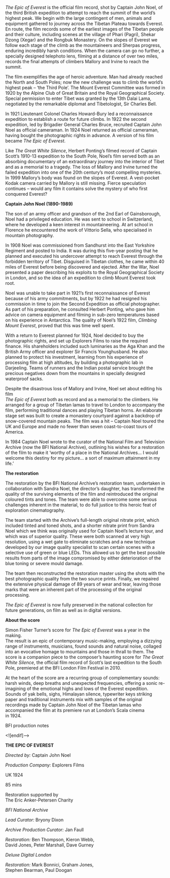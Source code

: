 

_The Epic of Everest_ is the official film record, shot by Captain John Noel, of the third British expedition to attempt to reach the summit of the world’s highest peak. We begin with the large contingent of men, animals and equipment gathered to journey across the Tibetan Plateau towards Everest. En route, the film records some of the earliest images of the Tibetan people and their culture, including scenes at the village of Phari (Pagri), Shekar Dzong (Xegar) and the Rongbuk Monastery. On the slopes of Everest we follow each stage of the climb as the mountaineers and Sherpas progress, enduring incredibly harsh conditions. When the camera can go no further, a specially designed telephoto lens, filming at a distance of over two miles, records the final attempts of climbers Mallory and Irvine to reach the summit.

The film exemplifies the age of heroic adventure. Man had already reached the North and South Poles; now the new challenge was to climb the world’s highest peak – ‘the Third Pole’. The Mount Everest Committee was formed in 1920 by the Alpine Club of Great Britain and the Royal Geographical Society. Special permission to enter Tibet was granted by the 13th Dalai Lama, negotiated by the remarkable diplomat and Tibetologist, Sir Charles Bell.

In 1921 Lieutenant Colonel Charles Howard-Bury led a reconnaissance expedition to establish a route for future climbs. In 1922 the second expedition, led by Brigadier General Charles Bruce, recruited Captain John Noel as official cameraman. In 1924 Noel returned as official cameraman, having bought the photographic rights in advance. A version of his film became _The Epic of Everest_.

Like _The Great White Silence_, Herbert Ponting’s filmed record of Captain Scott’s 1910-13 expedition to the South Pole, Noel’s film served both as an absorbing documentary of an extraordinary journey into the interior of Tibet and as a memorial to a tragedy. The loss of Mallory and Irvine turned the failed expedition into one of the 20th century’s most compelling mysteries. In 1999 Mallory’s body was found on the slopes of Everest. A vest-pocket Kodak camera carried by Mallory is still missing. Fierce speculation continues – would any film it contains solve the mystery of who first conquered Everest?

**Captain John Noel (1890-1989)**

The son of an army officer and grandson of the 2nd Earl of Gainsborough, Noel had a privileged education. He was sent to school in Switzerland, where he developed a keen interest in mountaineering. At art school in Florence he encountered the work of Vittorio Sella, who specialised in mountain photography.

In 1908 Noel was commissioned from Sandhurst into the East Yorkshire Regiment and posted to India. It was during this five-year posting that he planned and executed his undercover attempt to reach Everest through the forbidden territory of Tibet. Disguised in Tibetan clothes, he came within 40 miles of Everest before being discovered and ejected. After the War, Noel presented a paper describing his exploits to the Royal Geographical Society in London, and so the idea of an expedition to climb Mount Everest took root.

Noel was unable to take part in 1921’s first reconnaissance of Everest because of his army commitments, but by 1922 he had resigned his commission in time to join the Second Expedition as official photographer. As part of his preparation, he consulted Herbert Ponting, who gave him advice on camera equipment and filming in sub-zero temperatures based on his experience in Antarctica. The quality of Noel’s 1922 film, _Climbing Mount Everest_, proved that this was time well spent.

With a return to Everest planned for 1924, Noel decided to buy the photographic rights, and set up Explorers Films to raise the required finance. His shareholders included such luminaries as the Aga Khan and the British Army officer and explorer Sir Francis Younghusband. He also planned to protect his investment, learning from his experience of processing film at high altitudes, by building a photographic lab in Darjeeling. Teams of runners and the Indian postal service brought the precious negatives down from the mountains in specially designed waterproof sacks.

Despite the disastrous loss of Mallory and Irvine, Noel set about editing his film  
_The Epic of Everest_ both as record and as a memorial to the climbers. He arranged for a group of Tibetan lamas to travel to London to accompany the film, performing traditional dances and playing Tibetan horns. An elaborate stage set was built to create a monastery courtyard against a backdrop of snow-covered mountain peaks. The film was a hit – Captain Noel toured the UK and Europe and made no fewer than seven coast-to-coast tours of America.

In 1984 Captain Noel wrote to the curator of the National Film and Television Archive (now the BFI National Archive), outlining his wishes for a restoration of the film to make it ‘worthy of a place in the National Archives... I would welcome this destiny for my picture... a sort of maximum attainment in my life.’

**The restoration**

The restoration by the BFI National Archive’s restoration team, undertaken in collaboration with Sandra Noel, the director’s daughter, has transformed the quality of the surviving elements of the film and reintroduced the original coloured tints and tones. The team were able to overcome some serious challenges inherent in the material, to do full justice to this heroic feat of exploration cinematography.

The team started with the Archive’s full-length original nitrate print, which included tinted and toned shots, and a shorter nitrate print from Sandra Noel which we think was originally used for Captain Noel’s lecture tour, and which was of superior quality. These were both scanned at very high resolution, using a wet gate to eliminate scratches and a new technique developed by our image quality specialist to scan certain scenes with a selective use of green or blue LEDs. This allowed us to get the best possible results from parts of the image compromised by either deterioration of the blue toning or severe mould damage.

The team then reconstructed the restoration master using the shots with the best photographic quality from the two source prints. Finally, we repaired the extensive physical damage of 89 years of wear and tear, leaving those marks that were an inherent part of the processing of the original processing.

_The Epic of Everest_ is now fully preserved in the national collection for future generations, on film as well as in digital versions.

**About the score**

Simon Fisher Turner’s score for _The Epic of Everest_ was a year in the making.  
The result is an epic of contemporary music-making, employing a dizzying range of instruments, musicians, found sounds and natural noise, collaged into an evocative homage to mountains and those in thrall to them. The score is a companion piece to the composer’s haunting score for _The Great White Silence_, the official film record of Scott’s last expedition to the South Pole, premiered at the BFI London Film Festival in 2010.

At the heart of the score are a recurring group of complementary sounds: harsh winds, deep breaths and unexpected frequencies, offering a sonic re-imagining of the emotional highs and lows of the Everest expedition. Sounds of yak bells, sighs, Himalayan silence, typewriter keys striking paper and traditional instruments mix with samples of the original recordings made by Captain John Noel of the Tibetan lamas who accompanied the film at its premiere run at London’s Scala cinema  
in 1924.

BFI production notes

<![endif]-->

**THE EPIC OF EVEREST**

_Directed by:_ Captain John Noel

_Production Company:_ Explorers Films

UK 1924

85 mins

Restoration supported by  
The Eric Anker-Petersen Charity

_BFI National Archive_

_Lead Curator:_ Bryony Dixon

_Archive Production Curator:_ Jan Faull

_Restoration:_ Ben Thompson, Kieron Webb,  
David Jones, Peter Marshall, Dave Gurney

_Deluxe Digital London_

_Restoration:_ Mark Bonnici, Graham Jones,  
Stephen Bearman, Paul Doogan
<!--stackedit_data:
eyJoaXN0b3J5IjpbODk2NjcyMDYxXX0=
-->